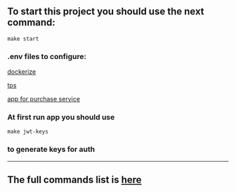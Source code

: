 ## To start this project you should use the next command:

```shell
make start
```

### .env files to configure:
[dockerize](.env)

[tps](./src/tps/.env)

[app for purchase service](./src/app-for-purchasing-service/.env)

### At first run app you should use
```shell
make jwt-keys
```
### to generate keys for auth
___

## The full commands list is [here](./Makefile)

